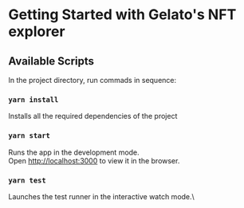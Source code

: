 # Getting Started with Gelato's NFT explorer

## Available Scripts

In the project directory, run commads in sequence:

### `yarn install`

Installs all the required dependencies of the project

### `yarn start`

Runs the app in the development mode.\
Open [http://localhost:3000](http://localhost:3000) to view it in the browser.

### `yarn test`

Launches the test runner in the interactive watch mode.\
